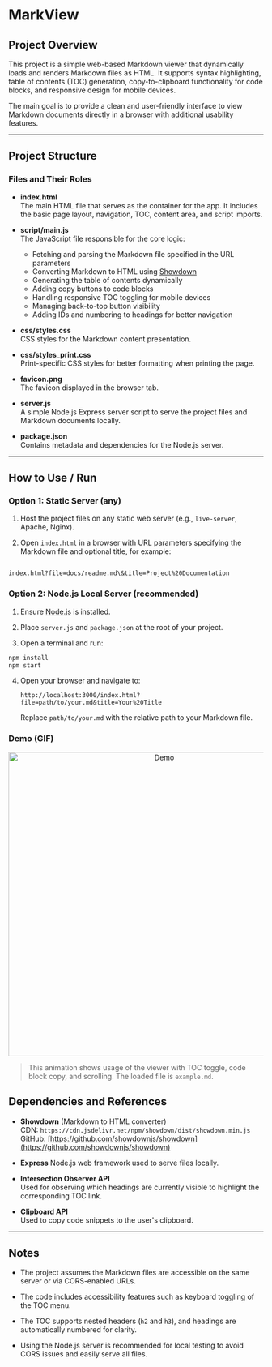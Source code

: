 # MarkView

## Project Overview

This project is a simple web-based Markdown viewer that dynamically loads and renders Markdown files as HTML. It supports syntax highlighting, table of contents (TOC) generation, copy-to-clipboard functionality for code blocks, and responsive design for mobile devices.

The main goal is to provide a clean and user-friendly interface to view Markdown documents directly in a browser with additional usability features.

---

## Project Structure

### Files and Their Roles

- **index.html**  
  The main HTML file that serves as the container for the app. It includes the basic page layout, navigation, TOC, content area, and script imports.

- **script/main.js**  
  The JavaScript file responsible for the core logic:  
  - Fetching and parsing the Markdown file specified in the URL parameters  
  - Converting Markdown to HTML using [Showdown](https://github.com/showdownjs/showdown)  
  - Generating the table of contents dynamically  
  - Adding copy buttons to code blocks  
  - Handling responsive TOC toggling for mobile devices  
  - Managing back-to-top button visibility  
  - Adding IDs and numbering to headings for better navigation

- **css/styles.css**  
  CSS styles for the Markdown content presentation.

- **css/styles_print.css**  
  Print-specific CSS styles for better formatting when printing the page.

- **favicon.png**  
  The favicon displayed in the browser tab.

- **server.js**  
  A simple Node.js Express server script to serve the project files and Markdown documents locally.

- **package.json**  
  Contains metadata and dependencies for the Node.js server.

---

## How to Use / Run

### Option 1: Static Server (any)

1. Host the project files on any static web server (e.g., `live-server`, Apache, Nginx).

2. Open `index.html` in a browser with URL parameters specifying the Markdown file and optional title, for example:  
```

index.html?file=docs/readme.md\&title=Project%20Documentation

```

### Option 2: Node.js Local Server (recommended)

1. Ensure [Node.js](https://nodejs.org/) is installed.

2. Place `server.js` and `package.json` at the root of your project.

3. Open a terminal and run:

```bash
npm install
npm start
````

4. Open your browser and navigate to:

   ```
   http://localhost:3000/index.html?file=path/to/your.md&title=Your%20Title
   ```

   Replace `path/to/your.md` with the relative path to your Markdown file.


### Demo (GIF)

<p align="center">
  <img src="demo.gif" alt="Demo" width="600">
</p>


> This animation shows usage of the viewer with TOC toggle, code block copy, and scrolling. The loaded file is `example.md`.


## Dependencies and References

- **Showdown** (Markdown to HTML converter)  
CDN: `https://cdn.jsdelivr.net/npm/showdown/dist/showdown.min.js`  
GitHub: [https://github.com/showdownjs/showdown](https://github.com/showdownjs/showdown)

- **Express**
  Node.js web framework used to serve files locally.

- **Intersection Observer API**  
Used for observing which headings are currently visible to highlight the corresponding TOC link.

- **Clipboard API**  
Used to copy code snippets to the user's clipboard.

---

## Notes

- The project assumes the Markdown files are accessible on the same server or via CORS-enabled URLs.

- The code includes accessibility features such as keyboard toggling of the TOC menu.

- The TOC supports nested headers (`h2` and `h3`), and headings are automatically numbered for clarity.

- Using the Node.js server is recommended for local testing to avoid CORS issues and easily serve all files.
